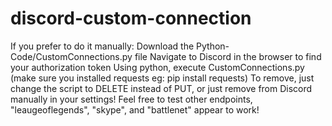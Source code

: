 # discord-custom-connection
If you prefer to do it manually: Download the Python-Code/CustomConnections.py file Navigate to Discord in the browser to find your authorization token Using python, execute CustomConnections.py (make sure you installed requests eg: pip install requests) To remove, just change the script to DELETE instead of PUT, or just remove from Discord manually in your settings! Feel free to test other endpoints, "leaugeoflegends", "skype", and "battlenet" appear to work!
